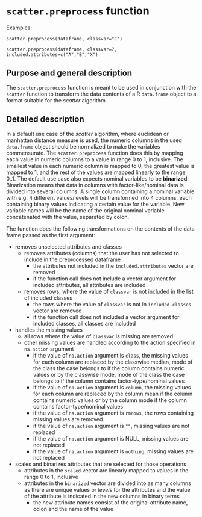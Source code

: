 # ```scatter.preprocess``` function

Examples: 

```scatter.preprocess(dataframe, classvar="C")```

```scatter.preprocess(dataframe, classvar=7, included.attributes=c("A","B","X")```









## Purpose and general description

The ```scatter.preprocess``` function is meant to be used in conjunction with
the ```scatter``` function to transform the data contents of a 
R ```data.frame``` object to a format suitable for the *scatter* algorithm.

## Detailed description 

In a default use case of the *scatter* algorithm,
where euclidean or manhattan distance measure is used, 
the numeric columns in the used ```data.frame``` object
should be normalized to make the variables commensurate.
The ```scatter.preprocess``` function does this 
by mapping each value in numeric columns to a value in range 0 to 1, inclusive.
The smallest value in each numeric column is mapped to 0,
the greatest value is mapped to 1, 
and the rest of the values are mapped linearly to the range 0..1.
The default use case also expects nominal variables to be **binarized**.
Binarization means that data in columns with factor-like/nominal data
is divided into several columns. 
A single column containing a nominal variable 
with e.g. 4 different values/levels 
will be transformed into 4 columns,
each containing binary values indicating a certain value for the variable.
New variable names will be 
the name of the original nominal variable 
concatenated with the value, separated by colon.

The function does the following transformations 
on the contents of the data frame passed as the first argument:

- removes unselected attributes and classes
	- removes attributes (columns) that the user has not selected 
	to include in the preprocessed dataframe
		- the attributes not included in the ```included.attributes```
		vector are removed
		- if the function call does not include a vector argument 
		for included attributes, all attributes are included
	- removes rows, where the value of ```classvar``` is not included in the list of included classes
		- the rows where the value of ```classvar``` 
		is not in ```included.classes``` vector are removed
		- if the function call does not included a vector argument 
		for included classes, all classes are included
- handles the missing values 
	- all rows where the value of ```classvar``` is missing are removed
	- other missing values are handled
	according to the action specified in ```na.action``` argument
		- if the value of ```na.action``` argument is ```class```,
		the missing values for each column are replaced 
		by the classwise median, mode of the class the case belongs to
		if the column contains numeric values
		or by the classwise mode, mode of the class the case belongs to
		if the column contains factor-type/nominal values
		- if the value of ```na.action``` argument is ```column```,
		the missing values for each column are replaced
		by the column mean
		if the column contains numeric values
		or by the column mode
		if the column contains factor-type/nominal values
		- if the value of ```na.action``` argument is ```rmrows```,
		the rows containing missing values are removed.
		- if the value of ```na.action``` argument is ```""```,
		missing values are not replaced
		- if the value of ```na.action``` argument is NULL,
		missing values are not replaced
		- if the value of ```na.action``` argument is ```nothing```,
		missing values are not replaced
- scales and binarizes attributes that are selected for those operations
	- attributes in the ```scaled``` vector are linearly mapped to 
	values in the range 0 to 1, inclusive
	- attributes in the ```binarized``` vector are divided into as many
	columns as there are unique values or *levels* for the attributes
	and the value of the attribute is indicated in the new columns
	in binary terms
		- the new attribute names consist of the original attribute name,
		colon and the name of the value


	
	



